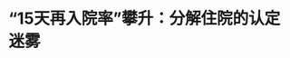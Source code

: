 <!DOCTYPE html>
<html lang="zh-CN">

<head>
    
<title>“15天再入院率”攀升：分解住院的认定迷雾_腾讯新闻</title>
<meta name="keywords" content="再入院率,社会医疗保险,医疗机构,住院,改革试点,国家医保局,改革,入院">
<meta name="description" content="一位国家医保局官员在最近的一次公开发言中透露，2024年次均住院费用的个人负担占比明显下降，降幅达到了5%。 但可喜的数据背后，有学者结合另一项数据提出隐忧：2024年享受住院待遇总人次却增加4.48%。 两个数据的一增一减，背后是另一层隐秘：次均费用的下降，究竟是医疗服务效率提升、成本优化的真实体现，还是医疗机构...">
<meta name="author" content="腾讯网">
<meta name="copyright" content="Copyright 1998 - 2025 Tencent. All Rights Reserved">
<meta property="og:type" content="news" />

<meta property="og:title" content="“15天再入院率”攀升：分解住院的认定迷雾_腾讯新闻" />
<meta property="og:description" content="一位国家医保局官员在最近的一次公开发言中透露，2024年次均住院费用的个人负担占比明显下降，降幅达到了5%。 但可喜的数据背后，有学者结合另一项数据提出隐忧：2024年享受住院待遇总人次却增加4.48%。 两个数据的一增一减，背后是另一层隐秘：次均费用的下降，究竟是医疗服务效率提升、成本优化的真实体现，还是医疗机构..." />
<meta property="og:url" content="https://news.qq.com/rain/a/20250520A023T900" />
<meta property="og:image" content="https://inews.gtimg.com/news_ls/OozDvUCWZXD-x2FzD6nfZauj3v4nEeHmEbIRDnNvas5uUAA_640330/0" />
<meta property="article:author" content="第一财经" />
<meta property="article:published_time" content="2025-05-20 09:19:17" />
<meta property="category" content="health" />

<meta name="baidu-site-verification" content="jJeIJ5X7pP" />
    <meta charset="utf-8" />
<meta http-equiv="X-UA-Compatible" content="IE=Edge" />
<meta name="viewport" content="width=device-width, initial-scale=1, shrink-to-fit=no" />
<link rel="dns-prefetch" href="mat1.gtimg.com">
<link rel="dns-prefetch" href="i.news.qq.com">
<link rel="shortcut icon" href="https://mat1.gtimg.com/qqcdn/qqindex2021/favicon.ico">
<script nomodule="true" src="https://mat1.gtimg.com/qqcdn/qqindex2021/common-static/20240515201444/core3-37-1.min.js"></script>
<script>
  try {
    if (!window.IntersectionObserver) {
      var observerScript = document.createElement('script');
      observerScript.src = "https://mat1.gtimg.com/qqcdn/qqindex2021/common-static/20241024141058/intersection-observer-polyfill.js";
      document.head.appendChild(observerScript);
    }
  } catch (error) {}
</script>

<script>
  try {
    if (!Element.prototype.scrollTo) {
      var scrollScript = document.createElement('script');
      scrollScript.src = "https://mat1.gtimg.com/qqcdn/qqindex2021/common-static/20241025153001/scroll-behavior-polyfill.js";
      document.head.appendChild(scrollScript);
    }
  } catch (error) {}
</script>
<script>
  try {
    if ('scrollRestoration' in window.history) {
      window.history.scrollRestoration = 'manual';
    }
    window.isPcClient = Boolean(window.electron) && (
      window.navigator.userAgent.indexOf('pc-client') > 0 ||
      window.navigator.userAgent.indexOf('TencentNews') > 0
    );
  } catch {}
</script>
<script>
  try {
    if (window.isPcClient) {
      var bodyStyle = document.createElement('style');
      bodyStyle.innerText = 'body{ zoom: 0.95 }';
      document.head.appendChild(bodyStyle);
    }
  } catch {}
</script>
<script>
  window.DATA = {"url":"https://view.inews.qq.com/a/20250520A023T900","article_id":"20250520A023T900","article_type":"0","title":"“15天再入院率”攀升：分解住院的认定迷雾","desc":"一位国家医保局官员在最近的一次公开发言中透露，2024年次均住院费用的个人负担占比明显下降，降幅达到了5%。 但可喜的数据背后，有学者结合另一项数据提出隐忧：2024年享受住院待遇总人次却增加4.48%。 两个数据的一增一减，背后是另一层隐秘：次均费用的下降，究竟是医疗服务效率提升、成本优化的真实体现，还是医疗机构...","iNewsRecommendLevel":1,"abstract":"一位国家医保局官员在最近的一次公开发言中透露，2024年次均住院费用的个人负担占比明显下降，降幅达到了5%。 但可喜的数据背后，有学者结合另一项数据提出隐忧：2024年享受住院待遇总人次却增加4.48%。 两个数据的一增一减，背后是另一层隐秘：次均费用的下降，究竟是医疗服务效率提升、成本优化的真实体现，还是医疗机构...","catalog1":"health","ad_channel_sign":"health","introduction":"","media":"第一财经","media_id":"5178949","pubtime":"2025-05-20 09:19:17","comment_id":"8413192732","political":0,"cmsId":"20250520A023T900","cms_id":"20250520A023T900","closeAllAd":0,"closeAllFavorite":false,"originContent":{"directory":{"ai_list":null,"enable":2,"list":null},"key_points_show":["2024年次均住院费用的个人负担占比明显下降，但享受住院待遇总人次却增加4.48%，引发对分解住院的担忧。","分解住院的隐匿性最强，15天非计划再入院率是一个相对可靠的分解住院量化指标，但应用仍存在争议。","由于分解住院判定困难，医保部门在监管过程中往往采取“疑似”标准，给医院适当的补偿也是必不可少的。","然而，越往基层走，分解住院的治理难度越大，需要进一步完善特例单议机制、优化DRG病组分类等措施。"],"text":"\u003cdiv class=\"rich_media_content\"\u003e\u003cp\u003e一位国家医保局官员在最近的一次公开发言中透露，2024年次均住院费用的个人负担占比明显下降，降幅达到了5%。\u003c/p\u003e \u003cp\u003e但可喜的数据背后，有学者结合另一项数据提出隐忧：2024年享受住院待遇总人次却增加4.48%。\u003c/p\u003e \u003cp\u003e两个数据的一增一减，背后是另一层隐秘：次均费用的下降，究竟是医疗服务效率提升、成本优化的真实体现，还是医疗机构通过低标入院、分解住院等异常行为导致的 “数据虚像”？\u003c/p\u003e \u003cp\u003e答案是模糊的。\u003c/p\u003e \u003cp\u003e而在医保相关从业人员的共识中，随着DRG/DIP改革的深化，若论存在的异常诊疗行为，医疗机构冲量、低标入院、分解住院等是无法绕过的话题。在医院端这些“变形动作”中，分解住院的隐匿性最强。\u003c/p\u003e \u003cp\u003e要想量化分解住院，“15天非计划再入院率”（下文简称“再入院率”）是一个相对可靠的选择——统筹区内有多少住院患者，出院时没有合理的再住院计划，却在15天内第二次住院，一定程度上反映了当地分解住院是否严重。\u003c/p\u003e \u003cp\u003e但这一指标的应用也充满争议。用大白话来说：当患者在出院15天内再次入院，究竟是医院为追求利益诱导患者重复住院？还是因当地医疗水平限制，患者确实需要二次治疗？\u003c/p\u003e \u003cp\u003e很多情况下，要判断究竟是分解住院还是正常的诊疗行为，并无绝对正确的答案。“疑似” 与 “认定” 之间的界限模糊不清。\u003c/p\u003e \u003cp\u003e界定不清，监管就没有抓手。过于严苛可能缺乏灵活性，放宽标准又留了“钻空子”的空间，例如医疗机构可以给同一患者更换主诊断从而分解入院。\u003c/p\u003e \u003cp\u003e左右为难的地方医保局面临的现实情况是：看到了再入院率明显上升，当地的住院率也随之水涨船高，医疗费用上涨，医保基金迎来压力。\u003c/p\u003e \u003cp\u003e说是要防要治，但这“看得见摸不着”的情况，怎么防，怎么治？\u003c/p\u003e \u003cp\u003e\u003cstrong\u003e再入院率明显上升\u003c/strong\u003e\u003cstrong\u003e，分解住院只能“疑似”？\u003c/strong\u003e\u003c/p\u003e \u003cp\u003e自2019年按病种付费改革试点以来，公共卫生学者沈星（化名）就开始好奇：DRG/DIP付费运行后，支付方式改革会产生什么影响？如何量化这些影响？\u003c/p\u003e \u003cp\u003e随着改革面持续扩大，他建立了一个DRG/DIP付费运行监测的评价体系，量化支付方式改革产生的影响。\u003c/p\u003e \u003cp\u003e近年，沈星前往东部某省份调研。通过分析数据发现，DRG/DIP改革试点前，全省医院的“再入院率”平均水平基本持平，保持在11%左右。而在DRG/DIP改革后，2022年该省“再入院率”平均值达到13.78%，较上年增加了约2.5个百分点，在2023年又涨至14.41%。\u003c!--MID_AD_0--\u003e\u003c!--EOP_0--\u003e\u003c/p\u003e\u003c!--MID_ARTICLE_AD_0--\u003e\u003c!--PARAGRAPH_0--\u003e \u003cp\u003e同时他也发现，DRG改革试点城市的“再入院率”增速更快，从2021年的10.47%增至2023年的15.58%。\u003c/p\u003e \u003cp\u003e沈星解释称，“再入院率”的指标既可以反映分解住院，也可以一定程度反映医疗机构的治疗质量，“但指标升高，究竟是分解住院导致的，还是诊疗质量下降导致的？原则上不能直接下结论。”\u003c/p\u003e \u003cp\u003e从他获取的数据看，医保部门会监测所有医院的“再入院率”数据，但“再入院率”并没有一个所谓的合格线。沈星的分析指标主要看变化率，也就是某一医疗机构在这一期跟上一期之间的变化。“如果增长比较明显，就可能是分解住院。”\u003c/p\u003e \u003cp\u003e结合数据分析和定性调研，沈星得出初步结论：他调研的东部某省份，该省的全省平均“再入院率”在1~2年内快速上涨，且与DRG/DIP改革的时间线高度吻合，一定程度上可以说明分解住院在改革试点后有所增加，并且这一趋势与一线人员的临床感受也是一致的。\u003c/p\u003e \u003cp\u003e沈星的结论得到了长三角地区某省份一位医保人士姜彬（化名）的认同。\u003c/p\u003e \u003cp\u003e作为地方医保部门的工作人员，姜彬发现，在各地实施DRG付费后，低标入院和分解住院的情况是必然加剧的。\u003c/p\u003e \u003cp\u003eDRG打包付费后，如果某病例费用超支，但又未达到DRG支付标准的3倍，也就是说不属于高倍率病组，当地医院是无法申请调整点数或特例单议的，于是只能由医院自己承担超支的损失。\u003c/p\u003e \u003cp\u003e姜彬解释称，“高倍率病组在真实的实践中占比不超过5%，而且要达到3倍的费用是很难的。医院就可能就会想别的办法——让患者出院后再入院，用分解住院的方式弥补亏损。”\u003c/p\u003e \u003cp\u003e这当然与DRG改革中控费目的是相悖的。\u003c/p\u003e \u003cp\u003e因此，除了化疗、透析等需要长期规律性住院的治疗，因治疗同一疾病短时间内重复入院的，一般会被认定为分解住院。然而“上有政策下有对策”，在逐利的趋势下，一些医院在患者第二次住院的时候，把主诊断换填成另一个，也能将患者顺利收进医院。\u003c/p\u003e \u003cp\u003e在基层，姜彬见过的现实案例数不胜数。\u003c/p\u003e \u003cp\u003e“比如一位高血压患者出院后，15天内到任何一家医院住院，如果主诊断又是高血压，医院肯定是被罚钱的，但是医生只要把主诊断换成糖尿病就行了。”姜彬说，老年人的基础病、合并症一般都很多，这种分解住院是很难判定的，只有医生知道到底是不是分解住院。\u003c/p\u003e \u003cp\u003e也因此，重症患者、合并症患者相关的病例，是分解住院的高发地带。\u003c/p\u003e \u003cp\u003e姜彬明确地指出：“分解住院一定是病情复杂的、所谓费用比较高的病组，很简单、很明确的病不需要分解。” 他进一步举例解释，比如一些简单的阑尾炎手术，患者做完就可以出院，不存在分解住院的情况，像是\u003c!--SECURE_LINK_BEGIN_0--\u003e急性阑尾炎\u003c!--SECURE_LINK_END_0--\u003e和慢阻肺急性发作的合并症患者，在医院眼中就不是“优质病人”，可能会让部分医院有分解住院的冲动。\u003c!--MID_AD_1--\u003e\u003c!--EOP_1--\u003e\u003c/p\u003e\u003c!--MID_ARTICLE_AD_1--\u003e\u003c!--PARAGRAPH_1--\u003e \u003cp\u003e沈星则在调研中发现，相对来说，内科病人的15天非计划“再入院率”更高，手术病人的“再入院率”反而相对较低。\u003c/p\u003e \u003cp\u003e在他看来，背后原因在于内科病人的合并症更多，且出入院指征相对不明确，“比如说高血压病人什么时候可以出院？有的人血压控制了就可以出院，有的出院两天又复发了要求再次入院。另外，在治疗上，内科疾病的用药相对更容易有浑水摸鱼的空间，而手术病人一次手术分两次完成的情况更少。”\u003c/p\u003e \u003cp\u003e不过，必须再次强调的是，“15天非计划再入院”依然无法和分解住院，彻底画上等号。\u003c/p\u003e \u003cp\u003e医保部门从监测到医疗机构的“再入院率”数据异常，到定位具体的分解住院病例并加以处罚，仍有遥远的距离。\u003c/p\u003e \u003cp\u003e就像一位医保部门人士陈静（化名）所说，“分解住院我们不说‘认定’，基本都讲‘疑似’。”\u003c/p\u003e \u003cp\u003e\u003cstrong\u003e分解住院的迷思：\u003c/strong\u003e\u003cstrong\u003e如何定义？谁说了算？\u003c/strong\u003e\u003c/p\u003e \u003cp\u003e不管“认定”还是“疑似”，分解住院至今没有一个清晰的定义。用姜彬的话说，“分解住院至今没有一个非常明晰的、可执行的标准。”\u003c/p\u003e \u003cp\u003e对基层监管部门来说，很多时候给出一个概念很简单，明确具有可操作性的定义却不容易。至少在纸面上，国家医保局的文件中对于分解住院并无定义，各地也基本没有明确的监管标准，仅有2021年出台的《医疗保障基金使用监督管理条例》第十五条指出，定点医药机构及工作人员“不得分解住院”。\u003c!--MID_AD_2--\u003e\u003c!--EOP_2--\u003e\u003c/p\u003e\u003c!--MID_ARTICLE_AD_2--\u003e\u003c!--PARAGRAPH_2--\u003e \u003cp\u003e而定义的模糊，一方面是分解住院本身情况复杂，另一方面则是医院常常“下有对策”，有时监管标准过于清晰反而不利。\u003c/p\u003e \u003cp\u003e沈星回忆称，以前查分解住院的方式比较简单，一般是通过7天或15天非计划再入院率的数据监测。但他也说，“现在医院慢慢摸索出了一套规避审查的办法，比如说让病人等到第8天或者第16天再重新入院，所以现在各地查分解住院的指标基本是动态变化的，而不是给出某个精确的数字。”\u003c/p\u003e \u003cp\u003e因此在监管分解住院的时候，医保部门已经不再明确限制再入院的天数，而是用动态指标做数据监测。\u003c/p\u003e \u003cp\u003e例如，在陈静所在的统筹区，当地医保局的监管标准是：14天或15天内在同一家医疗机构、以同一病种或类似病种重复入院的病例，可能存在分解住院的嫌疑。\u003c/p\u003e \u003cp\u003e对于这些一定天数内重复住院的病例，医保部门也需要从医院和医生的诊疗行为上判断：医院是否人为地把本该在一个病程中完成的治疗拆分开来？判断之后，才能最终认定是否为分解住院。\u003c/p\u003e \u003cp\u003e但涉及医疗行为的判断，往往是极为复杂的一件事。\u003c/p\u003e \u003cp\u003e举个例子，一名患者因急性高血压入院，但检查时发现，病因是原发性醛固酮增多症或嗜铬细胞瘤，在处理好急性高血压后，让患者办理出院后再次进入外科进行手术治疗的，是否属于分解住院？\u003c/p\u003e \u003cp\u003e前述的两位医保人士都认为：这一情形在当地并不会被认定为分解住院。\u003c/p\u003e \u003cp\u003e这其实是山东省泰安市医保局在2023年11月发表于微信公众号一篇文章中，列举的被视为分解住院的一项真实案例，当时被判定为分解住院。这一案例属于文中所述分解住院的六大情形之一，即“住院治疗过程中查找到相关病因或出现急性、严重并发症未进行有效治疗，让患者办理出院后再次住院进行手术治疗的。”\u003c!--MID_AD_3--\u003e\u003c!--EOP_3--\u003e\u003c/p\u003e\u003c!--MID_ARTICLE_AD_3--\u003e\u003c!--PARAGRAPH_3--\u003e \u003cp\u003e姜彬指出，“如果两次住院的诊断本身不是同一病种，从诊疗行为上认定分解住院往往比较难，究竟是不是分解住院，其实没有明显的分界线，需要专家的论证评审。”也因此，很多地方都没有给出分解住院的定义，在监管分解住院过程中，当地的医保局的医保中心经办机构拥有自由裁量权。\u003c/p\u003e \u003cp\u003e事实上，像泰安市医保局这般细化了分解住院情形的地方医保局寥寥无几，在更多的地方，对于分解住院的监管都有“抓大放小”“先易后难”的倾向。\u003c/p\u003e \u003cp\u003e但这其中是否存在“误伤”医疗机构的可能，还要打上一个问号。\u003c/p\u003e \u003cp\u003e在江浙两省，分解住院的监管工作重心基本放在了“一定天数内同一或类似诊断重复入院”的情形，这样的病例是可以被大数据直接系统识别的，监管成本相对低，而更复杂的分解住院病例，则需要投入较大的人力成本加以认定。\u003c/p\u003e \u003cp\u003e沈星表示，“有一些过于复杂的情况，现在确定不了，就稍稍往后放一放。”\u003c/p\u003e \u003cp\u003e\u003cstrong\u003e治理“再入院率”，\u003c/strong\u003e\u003cstrong\u003e靠能力，还是凭运气？\u003c/strong\u003e\u003c/p\u003e \u003cp\u003e当不少省份的“再入院率”徘徊在10%左右时，陈静所在的统筹区A市，2024年的“再入院率”已经下降到了不到4%，这让不少地方医保局羡慕不已。\u003c/p\u003e \u003cp\u003e“我们大概在2022年、2023年注意到了分解住院越来越严重的现象，近一两年通过整治，再入院率已经很低了。” 陈静认为，分解住院的治理，查是一方面，另外给医院适当的补偿也是必不可少的。\u003c/p\u003e \u003cp\u003e如上文所说，分解住院隐匿性强、判定难、监管工作量大，大多数地方医保局都把监管工作的“大头”交给了大数据，A市也不例外。\u003c/p\u003e \u003cp\u003eA市对分解住院的大数据监管有“宽进严出”的意味。\u003c/p\u003e \u003cp\u003e当地医保系统会将一定天数内重复入院的病例标记为“疑似分解住院”，不论是否主诊断是同一病种，只要14、15天内二次住院都可以被标记为疑似。陈静解释称，“因为医院可能会在诊断上绕过监管，所以在系统判定的时候，主要看是否在一定天数内重复住院，不看病种。” 标记后，系统会自动给医院发送提示工单，相当于对医院的一个提醒，表示医保部门已经监测到疑似分解住院的行为，提醒医院注意诊疗规范。\u003c!--MID_AD_4--\u003e\u003c!--EOP_4--\u003e\u003c/p\u003e\u003c!--MID_ARTICLE_AD_4--\u003e\u003c!--PARAGRAPH_4--\u003e \u003cp\u003e当某一医疗机构疑似分解住院的例数超过一定阈值时，医保部门就会投入人力，抽出所有“疑似分解住院”病例查清是否确实有分解住院的情况，并对违规病例加以处理。\u003c/p\u003e \u003cp\u003e在陈静看来，简单粗暴的“查”是远远不够的，还要给够补偿的政策。\u003c/p\u003e \u003cp\u003e如果充分理解和信任医院，医保监管部门会意识到，分解住院并非都是医疗机构带有主观恶意地浪费医保基金的行为。在一些特定情况下，医疗机构的行为也受到机制设置的无意识诱导。\u003c/p\u003e \u003cp\u003e例如，康复类、精神类长期住院患者，本身不适用于按病种付费，若按DRG支付，医院科室自身承受亏损，不得不通过分解住院来回避。而在A市，按DRG结算的长期住院的康复类、精神类等病组都可以申请额外补偿。\u003c/p\u003e \u003cp\u003e陈静解释称，尤其在综合型的三级医院，一个医院按两种结算方式支付相当复杂，三级医院的康复、精神科病例基本还是按DRG的标准测算。一些地方的医保局已经出台了康复类、精神类长期住院患者可按床日付费的规定，但一般还是适用于二级医院或专科的康复医院、精神卫生中心。\u003c/p\u003e \u003cp\u003e除此之外，进一步完善特例单议机制，优化DRG病组分类、让合并症患者入组更合理等等措施，都有利于分解住院的治理。\u003c/p\u003e \u003cp\u003e但需要说明的是，A市是省内经济相对发达、医疗水平较高的城市。A市在降低再入院率上取得的成效，恐怕很难代表全国各地治理分解住院能够达到的水平。\u003c/p\u003e \u003cp\u003e而更多的现实是，越往基层走，分解住院的治理难度越大。今年当地的“再入院率”有多高，全靠“运气”。\u003c/p\u003e \u003cp\u003e根据沈星的研究数据显示，即便在同一城市，在同样的监管和激励环境下，二级医院的“再入院率”通常也比三级医院高1～2个百分点。“说不好听一点，三级医院可以选择病人，但是基层医院往往没有什么选择空间，只能靠多收病人等方式增加收入，所以分解住院的动机更强。”\u003c/p\u003e \u003cp\u003e在许多地方，分解住院仍是人人知晓但无从下手的一道难题。\u003c/p\u003e \u003cp\u003e姜彬在工作中的见闻让他意识到：“于医保部门而言，治理分解住院的手段不多，甚至基本没有，如果医院有意规避，医保部门很难判断。这到今天也没有解决。”\u003c/p\u003e\u003csection\u003e  (本文来自第一财经)\u003c/section\u003e\u003cstyle\u003e.rich_media_content{--news-tabel-th-night-color: #444444;--news-font-day-color: #333;--news-font-night-color: #d9d9d9;--news-bottom-distance: 22px}.rich_media_content p:not([data-exeditor-arbitrary-box=image-box]){letter-spacing:.5px;line-height:30px;margin-bottom:var(--news-bottom-distance);word-wrap:break-word}.rich_media_content{color:var(--news-font-day-color);font-size:18px}@media(prefers-color-scheme:dark){body:not([data-weui-theme=light]):not([dark-mode-disable=true]) .rich_media_content p:not([data-exeditor-arbitrary-box=image-box]){letter-spacing:.5px;line-height:30px;margin-bottom:var(--news-bottom-distance);word-wrap:break-word}body:not([data-weui-theme=light]):not([dark-mode-disable=true]) .rich_media_content{color:var(--news-font-night-color)}}.data_color_scheme_dark .rich_media_content p:not([data-exeditor-arbitrary-box=image-box]){letter-spacing:.5px;line-height:30px;margin-bottom:var(--news-bottom-distance);word-wrap:break-word}.data_color_scheme_dark .rich_media_content{color:var(--news-font-night-color)}.data_color_scheme_dark .rich_media_content{font-size:18px}.rich_media_content p[data-exeditor-arbitrary-box=image-box]{margin-bottom:11px}.rich_media_content\u003ediv:not(.qnt-video),.rich_media_content\u003esection{margin-bottom:var(--news-bottom-distance)}.rich_media_content hr{margin-bottom:var(--news-bottom-distance)}.rich_media_content .link_list{margin:0;margin-top:20px;min-height:0!important}.rich_media_content blockquote{background:#f9f9f9;border-left:6px solid #ccc;margin:1.5em 10px;padding:.5em 10px}.rich_media_content blockquote p{margin-bottom:0!important}.data_color_scheme_dark .rich_media_content blockquote{background:#323232}@media(prefers-color-scheme:dark){body:not([data-weui-theme=light]):not([dark-mode-disable=true]) .rich_media_content blockquote{background:#323232}}.rich_media_content ol[data-ex-list]{--ol-start: 1;--ol-list-style-type: decimal;list-style-type:none;counter-reset:olCounter calc(var(--ol-start,1) - 1);position:relative}.rich_media_content ol[data-ex-list]\u003eli\u003e:first-child::before{content:counter(olCounter,var(--ol-list-style-type)) '. ';counter-increment:olCounter;font-variant-numeric:tabular-nums;display:inline-block}.rich_media_content ul[data-ex-list]{--ul-list-style-type: circle;list-style-type:none;position:relative}.rich_media_content ul[data-ex-list].nonUnicode-list-style-type\u003eli\u003e:first-child::before{content:var(--ul-list-style-type) ' ';font-variant-numeric:tabular-nums;display:inline-block;transform:scale(0.5)}.rich_media_content ul[data-ex-list].unicode-list-style-type\u003eli\u003e:first-child::before{content:var(--ul-list-style-type) ' ';font-variant-numeric:tabular-nums;display:inline-block;transform:scale(0.8)}.rich_media_content ol:not([data-ex-list]){padding-left:revert}.rich_media_content ul:not([data-ex-list]){padding-left:revert}.rich_media_content table{display:table;border-collapse:collapse;margin-bottom:var(--news-bottom-distance)}.rich_media_content table th,.rich_media_content table td{word-wrap:break-word;border:1px solid #ddd;white-space:nowrap;padding:2px 5px}.rich_media_content table th{font-weight:700;background-color:#f0f0f0;text-align:left}.rich_media_content table p{margin-bottom:0!important}.data_color_scheme_dark .rich_media_content table th{background:var(--news-tabel-th-night-color)}@media(prefers-color-scheme:dark){body:not([data-weui-theme=light]):not([dark-mode-disable=true]) .rich_media_content table th{background:var(--news-tabel-th-night-color)}}.rich_media_content .qqnews_image_desc,.rich_media_content p[type=om-image-desc]{line-height:20px!important;text-align:center!important;font-size:14px!important;color:#666!important}.rich_media_content div[data-exeditor-arbitrary-box=wrap]:not([data-exeditor-arbitrary-box-special-style]){max-width:100%}.rich_media_content .qqnews-content{--wmfont: 0;--wmcolor: transparent;font-size:var(--wmfont);color:var(--wmcolor);line-height:var(--wmfont)!important;margin-bottom:var(--wmfont)!important}.rich_media_content .qqnews_sign_emphasis{background:#f7f7f7}.rich_media_content .qqnews_sign_emphasis ol{word-wrap:break-word;border:none;color:#5c5c5c;line-height:28px;list-style:none;margin:14px 0 6px;padding:16px 15px 4px}.rich_media_content .qqnews_sign_emphasis p{margin-bottom:12px!important}.rich_media_content .qqnews_sign_emphasis ol\u003eli\u003ep{padding-left:30px}.rich_media_content .qqnews_sign_emphasis ol\u003eli{list-style:none}.rich_media_content .qqnews_sign_emphasis ol\u003eli\u003ep:first-child::before{margin-left:-30px;content:counter(olCounter,decimal) ''!important;counter-increment:olCounter!important;font-variant-numeric:tabular-nums!important;background:#37f;border-radius:2px;color:#fff;font-size:15px;font-style:normal;text-align:center;line-height:18px;width:18px;height:18px;margin-right:12px;position:relative;top:-1px}.data_color_scheme_dark .rich_media_content .qqnews_sign_emphasis{background:#262626}.data_color_scheme_dark .rich_media_content .qqnews_sign_emphasis ol\u003eli\u003ep{color:#a9a9a9}@media(prefers-color-scheme:dark){body:not([data-weui-theme=light]):not([dark-mode-disable=true]) .rich_media_content .qqnews_sign_emphasis{background:#262626}body:not([data-weui-theme=light]):not([dark-mode-disable=true]) .rich_media_content .qqnews_sign_emphasis ol\u003eli\u003ep{color:#a9a9a9}}.rich_media_content h1,.rich_media_content h2,.rich_media_content h3,.rich_media_content h4,.rich_media_content h5,.rich_media_content h6{margin-bottom:var(--news-bottom-distance);font-weight:700}.rich_media_content h1{font-size:20px}.rich_media_content h2,.rich_media_content h3{font-size:19px}.rich_media_content h4,.rich_media_content h5,.rich_media_content h6{font-size:18px}.rich_media_content li:empty{display:none}.rich_media_content ul,.rich_media_content ol{margin-bottom:var(--news-bottom-distance)}.rich_media_content div\u003ep:only-child{margin-bottom:0!important}.rich_media_content .cms-cke-widget-title-wrap p{margin-bottom:0!important}\u003c/style\u003e\u003c/div\u003e","version":"v2"},"originAttribute":{},"selfDeclare":{},"userAddress":"上海","card":{"chlid":"5178949","chlname":"第一财经","desc":"第一财经 专业创造价值","icon":"http://inews.gtimg.com/newsapp_ls/0/1915096590_200200/0","msgEntry":1,"uin":"ecb32b1c3f90cad4af2eaa2ba2609c8d33","update_frequency":"0","vip_desc":"第一财经官方账号","vip_icon_night":"http://inews.gtimg.com/newsapp_ls/0/14876049528/0","vip_place":"left","vip_type":"30013","vip_icon":"http://inews.gtimg.com/newsapp_ls/0/14876049251/0","vip_type_new":"30013","suid":"8QMd3ndU5IEcuTzd","liveInfo":{"roomID":"1450308084","roomStatus":"2","cms_id":"RLV2025051307090500","article_type":"102"},"cpLevel":1},"interationCount":{"like":0,"collect":4,"share":18},"payment_info":{},"article_is_pay":false,"payment_column_info_v1":{"is_column_pay":false,"read_count_all":0},"tag_info_item":null,"contentWordsNum":4326,"extraProperty":{"FeedbackDetailDisableInsert":0,"zanSkinType":""},"relateWelfare":{},"aiSwitch":true,"isOversize":false,"videoArr":[]};
</script>
<script>
  window.channelInfo = {"channelConfig":{"channelNav":[{"_auto_id":"1","active_alien_img":"","alien_img":"","channel_id":"news_news_home","is_local":"0","link":"https://www.qq.com","name_cn":"首页","name_en":"home"},{"_auto_id":"2","active_alien_img":"","alien_img":"","channel_id":"news_news_top","is_local":"0","link":"","name_cn":"要闻","name_en":"news"},{"_auto_id":"4","active_alien_img":"","alien_img":"","channel_id":"news_news_bj","is_local":"1","link":"","name_cn":"北京","name_en":"bj"},{"_auto_id":"5","active_alien_img":"","alien_img":"","channel_id":"news_news_finance","is_local":"0","link":"","name_cn":"财经","name_en":"finance"},{"_auto_id":"6","active_alien_img":"","alien_img":"","channel_id":"news_news_tech","is_local":"0","link":"","name_cn":"科技","name_en":"tech"},{"_auto_id":"7","active_alien_img":"","alien_img":"","channel_id":"tv","is_local":"0","link":"https://v.qq.com/channel/tv/?ptag=qqnews","name_cn":"电视剧","name_en":"tv"},{"_auto_id":"8","active_alien_img":"","alien_img":"","channel_id":"news_news_qa","is_local":"0","link":"","name_cn":"热问","name_en":"qa"},{"_auto_id":"9","active_alien_img":"","alien_img":"","channel_id":"news_news_ent","is_local":"0","link":"","name_cn":"娱乐","name_en":"ent"},{"_auto_id":"10","active_alien_img":"","alien_img":"","channel_id":"variety","is_local":"0","link":"https://v.qq.com/channel/variety/?ptag=qqnews","name_cn":"综艺","name_en":"variety"},{"_auto_id":"11","active_alien_img":"","alien_img":"","channel_id":"news_news_sports","is_local":"0","link":"","name_cn":"体育","name_en":"sports"},{"_auto_id":"13","active_alien_img":"","alien_img":"","channel_id":"news_news_nba","is_local":"0","link":"","name_cn":"NBA","name_en":"nba"},{"_auto_id":"14","active_alien_img":"","alien_img":"","channel_id":"news_news_world","is_local":"0","link":"","name_cn":"国际","name_en":"world"},{"_auto_id":"15","active_alien_img":"","alien_img":"","channel_id":"news_news_mil","is_local":"0","link":"","name_cn":"军事","name_en":"milite"},{"_auto_id":"16","active_alien_img":"","alien_img":"","channel_id":"news_news_auto","is_local":"0","link":"","name_cn":"汽车","name_en":"auto"},{"_auto_id":"17","active_alien_img":"","alien_img":"","channel_id":"news_news_house","is_local":"0","link":"","name_cn":"房产","name_en":"house"},{"_auto_id":"18","active_alien_img":"","alien_img":"","channel_id":"news_news_edu","is_local":"0","link":"","name_cn":"教育","name_en":"edu"},{"_auto_id":"19","active_alien_img":"","alien_img":"","channel_id":"news_news_antip","is_local":"0","link":"","name_cn":"健康","name_en":"health"},{"_auto_id":"20","active_alien_img":"","alien_img":"","channel_id":"news_news_video","is_local":"0","link":"","name_cn":"视频","name_en":"video"},{"_auto_id":"21","active_alien_img":"","alien_img":"","channel_id":"news_news_game","is_local":"0","link":"","name_cn":"游戏","name_en":"games"},{"_auto_id":"22","active_alien_img":"","alien_img":"","channel_id":"news_news_nchupin","is_local":"0","link":"","name_cn":"眼界","name_en":"chupin"},{"_auto_id":"24","active_alien_img":"","alien_img":"","channel_id":"news_news_football","is_local":"0","link":"","name_cn":"足球","name_en":"football"},{"_auto_id":"25","active_alien_img":"","alien_img":"","channel_id":"news_news_kepu","is_local":"0","link":"","name_cn":"科学","name_en":"kepu"},{"_auto_id":"26","active_alien_img":"","alien_img":"","channel_id":"news_news_digi","is_local":"0","link":"","name_cn":"数码","name_en":"digi"},{"_auto_id":"28","active_alien_img":"","alien_img":"","channel_id":"ymzx","is_local":"0","link":"https://gamer.qq.com/v2/cloudgame/game/96897?ichannel=txxwpc0Ftxxwpc1","name_cn":"元梦之星","name_en":"news_news_ymzx"},{"_auto_id":"31","active_alien_img":"","alien_img":"","channel_id":"movie","is_local":"0","link":"https://v.qq.com/channel/movie/?ptag=qqnews","name_cn":"电影","name_en":"movie"},{"_auto_id":"32","active_alien_img":"","alien_img":"","channel_id":"news_news_esport","is_local":"0","link":"","name_cn":"电竞","name_en":"esport"},{"_auto_id":"34","active_alien_img":"","alien_img":"","channel_id":"news_news_history","is_local":"0","link":"","name_cn":"历史","name_en":"history"},{"_auto_id":"35","active_alien_img":"","alien_img":"","channel_id":"news_news_baby","is_local":"0","link":"","name_cn":"育儿","name_en":"baby"},{"_auto_id":"36","active_alien_img":"","alien_img":"","channel_id":"hbjy","is_local":"0","link":"https://gp.qq.com/act/a20250421mnqlx/news.shtml","name_cn":"和平精英","name_en":"news_news_hbjy"},{"_auto_id":"37","active_alien_img":"","alien_img":"","channel_id":"cloud_gamer","is_local":"0","link":"https://gamer.qq.com/?ichannel=txxwpc0Ftxxwpc1","name_cn":"云游戏","name_en":"cloud_gamer"},{"_auto_id":"38","active_alien_img":"","alien_img":"","channel_id":"news_news_lic","is_local":"0","link":"","name_cn":"理财","name_en":"finance_licai"},{"_auto_id":"39","active_alien_img":"","alien_img":"","channel_id":"news_news_istock","is_local":"0","link":"","name_cn":"股票","name_en":"finance_stock"},{"_auto_id":"40","active_alien_img":"","alien_img":"","channel_id":"ren_min_shi_pin","is_local":"0","link":"https://news.qq.com/omn/author/8QMd3Hld74cbujbY?tab=om_video","name_cn":"人民视频","name_en":"ren_min_shi_pin"},{"_auto_id":"41","active_alien_img":"","alien_img":"","channel_id":"news_news_weather","is_local":"0","link":"https://tianqi.qq.com/index.htm","name_cn":"天气","name_en":"weather"}]}};
</script>
<script>
  window.articleConfig = {"rightConfig":[{"_auto_id":"1","category_key":"default","modules":"{\"moduleList\":[{\"title\":\"作者其他文章\",\"id\":\"user_article\"},{\"title\":\"精选视频\",\"id\":\"video_album\",\"videoType\":\"tag\",\"videoId\":\"aUepxrtchGM=\",\"isSticky\":0},{\"title\":\"下载条\",\"id\":\"download_banner\",\"isSticky\":1},{\"title\":\"热点榜\",\"id\":\"hot_rank_list\",\"isSticky\":1},{\"title\":\"广告推广\",\"id\":\"ssp_ad_module\",\"category\":\"ad_ssp\",\"loid\":\"109\",\"isSticky\":1},{\"title\":\"广告推广位\",\"id\":\"c2s_ad_module\",\"category\":\"right_c2s\",\"path\":\"QQcom_all_Rectangle-1|QQcom_all_Rectangle-2|QQcom_all_Rectangle-3\",\"isSticky\":1}]}"},{"_auto_id":"2","category_key":"ent","modules":"{\"moduleList\":[{\"title\":\"作者其他文章\",\"id\":\"user_article\"},{\"title\":\"精选视频\",\"id\":\"video_album\",\"videoType\":\"tag\",\"videoId\":\"aUepxrtchGM=\"},{\"title\":\"下载条\",\"id\":\"download_banner\",\"isSticky\":1},{\"title\":\"热点榜\",\"id\":\"hot_rank_list\",\"isSticky\":1},{\"title\":\"广告推广\",\"id\":\"ssp_ad_module\",\"category\":\"ad_ssp\",\"loid\":\"109\",\"isSticky\":1},{\"title\":\"广告推广\",\"id\":\"ssp_ad_module\",\"category\":\"ad_ssp\",\"loid\":\"117\",\"isSticky\":1}]}"},{"_auto_id":"3","category_key":"game","modules":"{\"moduleList\":[{\"title\":\"作者其他文章\",\"id\":\"user_article\"},{\"title\":\"精选视频\",\"id\":\"video_album\",\"videoType\":\"tag\",\"videoId\":\"aUepxrtchGM=\"},{\"title\":\"热门游戏\",\"id\":\"recommend_game\",\"isSticky\":0},{\"title\":\"下载条\",\"id\":\"download_banner\",\"isSticky\":1},{\"title\":\"热点榜\",\"id\":\"hot_rank_list\",\"isSticky\":1},{\"title\":\"广告推广\",\"id\":\"ssp_ad_module\",\"category\":\"ad_ssp\",\"loid\":\"109\",\"isSticky\":1},{\"title\":\"广告推广位\",\"id\":\"c2s_ad_module\",\"category\":\"right_c2s\",\"path\":\"QQcom_all_Rectangle-1|QQcom_all_Rectangle-2|QQcom_all_Rectangle-3\",\"isSticky\":1}]}"},{"_auto_id":"4","category_key":"tech","modules":"{\"moduleList\":[{\"title\":\"作者其他文章\",\"id\":\"user_article\"},{\"title\":\"精选视频\",\"id\":\"video_album\",\"videoType\":\"tag\",\"videoId\":\"aUepxrtchGM=\"},{\"title\":\"下载条\",\"id\":\"download_banner\",\"isSticky\":1},{\"title\":\"热点榜\",\"id\":\"hot_rank_list\",\"isSticky\":1},{\"title\":\"广告推广\",\"id\":\"ssp_ad_module\",\"category\":\"ad_ssp\",\"loid\":\"109\",\"isSticky\":1},{\"title\":\"广告推广位\",\"id\":\"c2s_ad_module\",\"category\":\"right_c2s\",\"path\":\"QQcom_all_Rectangle-1|QQcom_all_Rectangle-2|QQcom_all_Rectangle-3\",\"isSticky\":1}]}"},{"_auto_id":"5","category_key":"finance","modules":"{\"moduleList\":[{\"title\":\"作者其他文章\",\"id\":\"user_article\"},{\"title\":\"精选视频\",\"id\":\"video_album\",\"videoType\":\"tag\",\"videoId\":\"aUepxrtchGM=\"},{\"title\":\"下载条\",\"id\":\"download_banner\",\"isSticky\":1},{\"title\":\"热点榜\",\"id\":\"hot_rank_list\",\"isSticky\":1},{\"title\":\"广告推广\",\"id\":\"ssp_ad_module\",\"category\":\"ad_ssp\",\"loid\":\"109\",\"isSticky\":1},{\"title\":\"广告推广位\",\"id\":\"c2s_ad_module\",\"category\":\"right_c2s\",\"path\":\"QQcom_all_Rectangle-1|QQcom_all_Rectangle-2|QQcom_all_Rectangle-3\",\"isSticky\":1}]}"},{"_auto_id":"6","category_key":"news","modules":"{\"moduleList\":[{\"title\":\"作者其他文章\",\"id\":\"user_article\"},{\"title\":\"精选视频\",\"id\":\"video_album\",\"videoType\":\"tag\",\"videoId\":\"aUepxrtchGM=\"},{\"title\":\"下载条\",\"id\":\"download_banner\",\"isSticky\":1},{\"title\":\"热点榜\",\"id\":\"hot_rank_list\",\"isSticky\":1},{\"title\":\"广告推广\",\"id\":\"ssp_ad_module\",\"category\":\"ad_ssp\",\"loid\":\"109\",\"isSticky\":1},{\"title\":\"广告推广位\",\"id\":\"c2s_ad_module\",\"category\":\"right_c2s\",\"path\":\"QQcom_all_Rectangle-1|QQcom_all_Rectangle-2|QQcom_all_Rectangle-3\",\"isSticky\":1}]}"},{"_auto_id":"7","category_key":"fashion","modules":"{\"moduleList\":[{\"title\":\"作者其他文章\",\"id\":\"user_article\"},{\"title\":\"精选视频\",\"id\":\"video_album\",\"videoType\":\"tag\",\"videoId\":\"aUepxrtchGM=\"},{\"title\":\"下载条\",\"id\":\"download_banner\",\"isSticky\":1},{\"title\":\"热点榜\",\"id\":\"hot_rank_list\",\"isSticky\":1},{\"title\":\"广告推广\",\"id\":\"ssp_ad_module\",\"category\":\"ad_ssp\",\"loid\":\"109\",\"isSticky\":1},{\"title\":\"广告推广位\",\"id\":\"c2s_ad_module\",\"category\":\"right_c2s\",\"path\":\"QQcom_all_Rectangle-1|QQcom_all_Rectangle-2|QQcom_all_Rectangle-3\",\"isSticky\":1}]}"},{"_auto_id":"8","category_key":"sports","modules":"{\"moduleList\":[{\"title\":\"作者其他文章\",\"id\":\"user_article\"},{\"title\":\"精选视频\",\"id\":\"video_album\",\"videoType\":\"tag\",\"videoId\":\"aUepxrtchGM=\"},{\"title\":\"下载条\",\"id\":\"download_banner\",\"isSticky\":1},{\"title\":\"热点榜\",\"id\":\"hot_rank_list\",\"isSticky\":1},{\"title\":\"广告推广\",\"id\":\"ssp_ad_module\",\"category\":\"ad_ssp\",\"loid\":\"109\",\"isSticky\":1},{\"title\":\"广告推广位\",\"id\":\"c2s_ad_module\",\"category\":\"right_c2s\",\"path\":\"QQcom_all_Rectangle-1|QQcom_all_Rectangle-2|QQcom_all_Rectangle-3\",\"isSticky\":1}]}"},{"_auto_id":"9","category_key":"health","modules":"{\"moduleList\":[{\"title\":\"作者其他文章\",\"id\":\"user_article\"},{\"title\":\"精选视频\",\"id\":\"video_album\",\"videoType\":\"tag\",\"videoId\":\"aUepxrtchGM=\"},{\"title\":\"下载条\",\"id\":\"download_banner\",\"isSticky\":1},{\"title\":\"热点榜\",\"id\":\"hot_rank_list\",\"isSticky\":1},{\"title\":\"广告推广\",\"id\":\"ssp_ad_module\",\"category\":\"ad_ssp\",\"loid\":\"109\",\"isSticky\":1},{\"title\":\"广告推广位\",\"id\":\"c2s_ad_module\",\"category\":\"right_c2s\",\"path\":\"QQcom_all_Rectangle-1|QQcom_all_Rectangle-2|QQcom_all_Rectangle-3\",\"isSticky\":1}]}"},{"_auto_id":"10","category_key":"nba","modules":"{\"moduleList\":[{\"title\":\"作者其他文章\",\"id\":\"user_article\"},{\"title\":\"精选视频\",\"id\":\"video_album\",\"videoType\":\"tag\",\"videoId\":\"aUepxrtchGM=\"},{\"title\":\"下载条\",\"id\":\"download_banner\",\"isSticky\":1},{\"title\":\"热点榜\",\"id\":\"hot_rank_list\",\"isSticky\":1},{\"title\":\"广告推广\",\"id\":\"ssp_ad_module\",\"category\":\"ad_ssp\",\"loid\":\"109\",\"isSticky\":1},{\"title\":\"广告推广位\",\"id\":\"c2s_ad_module\",\"category\":\"right_c2s\",\"path\":\"QQcom_all_Rectangle-1|QQcom_all_Rectangle-2|QQcom_all_Rectangle-3\",\"isSticky\":1}]}"},{"_auto_id":"11","category_key":"edu","modules":"{\"moduleList\":[{\"title\":\"作者其他文章\",\"id\":\"user_article\"},{\"title\":\"精选视频\",\"id\":\"video_album\",\"videoType\":\"tag\",\"videoId\":\"aUWpxLNdg2c=\"},{\"title\":\"下载条\",\"id\":\"download_banner\",\"isSticky\":1},{\"title\":\"热点榜\",\"id\":\"hot_rank_list\",\"isSticky\":1},{\"title\":\"广告推广\",\"id\":\"ssp_ad_module\",\"category\":\"ad_ssp\",\"loid\":\"109\",\"isSticky\":1},{\"title\":\"广告推广位\",\"id\":\"c2s_ad_module\",\"category\":\"right_c2s\",\"path\":\"QQcom_all_Rectangle-1|QQcom_all_Rectangle-2|QQcom_all_Rectangle-3\",\"isSticky\":1}]}"},{"_auto_id":"12","category_key":"ad","modules":"{\"moduleList\":[{\"title\":\"广告推广\",\"id\":\"ssp_ad_module\",\"category\":\"ad_ssp\",\"loid\":\"109\",\"isSticky\":1},{\"title\":\"广告推广位\",\"id\":\"c2s_ad_module\",\"category\":\"right_c2s\",\"path\":\"QQcom_all_Rectangle-1|QQcom_all_Rectangle-2|QQcom_all_Rectangle-3\",\"isSticky\":1}]}"}],"tonglanAdConfig":[{"_auto_id":"1","modules":"{\"moduleList\":[{\"title\":\"广告推广位\",\"id\":\"top\",\"category\":\"top_c2s\",\"path\":\"QQcom_all_Width1-1\"},{\"title\":\"广告推广位\",\"id\":\"bottom\",\"category\":\"bottom_c2s\",\"path\":\"QQcom_all_Width1-2\"}]}"}],"bottomConfig":[],"videoAdConfig":[{"_auto_id":"1","normal_time":"10","switch":"1","video_count":"0","video_time":"0"}],"rightGameConfig":[{"_auto_id":"2","desc":"连续登录送游戏钻石，群雄共聚称霸沙城","icon":"https://inews.gtimg.com/newsapp_bt/0/0627161037914_3816/0","link":"https://s.iwan.qq.com/opengame/tenvideo/index.html?hidestatusbar=1&hidetitlebar=1&immersive=1&syswebview=1&landscape=1&gameid=49085&url=https%3A%2F%2Fgz-file.91ninthpalace.com%2Fwzzx%2Findex_tencent_iwan.html%20&ref_ele=90015","name":"王者之心2"},{"_auto_id":"3","desc":"上线送VIP！万人同屏横扫沙城","icon":"https://inews.gtimg.com/newsapp_bt/0/0627155752146_4584/0","link":"https://s.iwan.qq.com/opengame/tenvideo/index.html?hidestatusbar=1&hidetitlebar=1&immersive=1&landscape=1&syswebview=1&gameid=47203&url=https%3A%2F%2Fcqss2login.bigrnet.com%2Fiwan%2Fh5%2Fplay%2Floading&ref_ele=90015","name":"传奇盛世"},{"_auto_id":"4","desc":"超高爆率，经典玩法","icon":"https://inews.gtimg.com/newsapp_bt/0/0627160641137_9103/0","link":"https://s.iwan.qq.com/opengame/tenvideo/index.html?hidestatusbar=1&hidetitlebar=1&immersive=1&syswebview=1&gameid=43803&url=https%3A%2F%2Fsdk.mxzgame.com%2FGames%2Fportal%2F108337%2FTXVApp&ref_ele=90015","name":"新不良人"},{"_auto_id":"6","desc":"超多福利登录即领，海量游戏任你畅玩","icon":"https://inews.gtimg.com/newsapp_bt/0/111315495935_3595/0","link":"https://dldir3.qq.com/minigamefile/webdownloads/QQGameMini_silent_1002020001_cid0.exe","name":"QQ游戏大厅"},{"_auto_id":"7","desc":"纯正经典玩法，欢乐挑战赛火热来袭","icon":"https://inews.gtimg.com/newsapp_bt/0/070918050891_4971/0","link":"https://minigame.qq.com/h5game_frame_test/?appid=200904&ifid=1502020001","name":"欢乐斗地主"},{"_auto_id":"8","desc":"新服大放送，享赚你就来","icon":"https://inews.gtimg.com/newsapp_bt/0/0627154608860_7318/0","link":"https://s.iwan.qq.com/opengame/tenvideo/index.html?hidestatusbar=1&hidetitlebar=1&immersive=1&syswebview=1&landscape=1&gameid=43403&url=https%3A%2F%2Flogin-wxxyx2-bzsc.jikewan.com%2Fgame%2Fcqtxvideo.html&ref_ele=90015","name":"百战沙城"},{"_auto_id":"9","desc":"全新极速版本爽玩！送新武魂转换卡","icon":"https://inews.gtimg.com/newsapp_bt/0/1016115936984_7153/0","link":"https://s.iwan.qq.com/opengame/tenvideo/index.html?hidestatusbar=1&hidetitlebar=1&immersive=1&syswebview=1&gameid=51477&url=https%3A%2F%2Fh5sdk.cdqcwl.com%2Fsdk%2Ftxaiwandefault%2Fce43a6806214ed5b3e2227ca7e99e27a%2F2231&ref_ele=90015","name":"斗罗大陆"},{"_auto_id":"10","desc":"原汁原味，正版授权","icon":"https://inews.gtimg.com/newsapp_bt/0/0627160844946_1794/0","link":"https://s.iwan.qq.com/opengame/tenvideo/index.html?hidetitlebar=1&immersive=1&syswebview=1&landscape=1&gameid=37275&url=https%3A%2F%2Fsdk.mxzgame.com%2FGames%2Fportal%2F100211%2FTXVApp&ref_ele=90015","name":"原始传奇"},{"_auto_id":"11","desc":"登录领神秘巨星，打造巅峰阵容","icon":"https://inews.gtimg.com/newsapp_bt/0/0701170959368_8122/0","link":"https://s.iwan.qq.com/opengame/tenvideo/index.html?hidestatusbar=1&hidetitlebar=1&immersive=1&syswebview=1&gameid=40591&url=https%3A%2F%2Frh.diaigame.com%2Fh5plat%2Fplay%2Fpackage_code%2FP0012462&ref_ele=90015","name":"巅峰冠军足球"},{"_auto_id":"12","desc":"赛季制实时PVP联机对战","icon":"https://inews.gtimg.com/newsapp_bt/0/0701165259701_7142/0","link":"https://s.iwan.qq.com/opengame/tenvideo/index.html?hidestatusbar=1&hidetitlebar=1&immersive=1&syswebview=1&gameid=49634&url=https%3A%2F%2Ffootball.shenshoucdn.com%2Ffootball_new%2Fh5%2Ftxsp%2Findex.html&ref_ele=90015","name":"球场风云"},{"_auto_id":"13","desc":"专注超爽打宝体验","icon":"https://inews.gtimg.com/newsapp_bt/0/0627154956673_3154/0","link":"https://s.iwan.qq.com/opengame/tenvideo/index.html?hidestatusbar=1&hidetitlebar=1&immersive=1&syswebview=1&gameid=41057&url=https%3A%2F%2Fh5apily.fire2333.com%2Fh5sdk%2Ftxshipin%2Findex%2F3200222%2F3200112&ref_ele=90015","name":"传奇至尊"},{"_auto_id":"16","desc":"火爆新服，福利满满","icon":"https://inews.gtimg.com/newsapp_bt/0/0701171307639_4759/0","link":"https://s.iwan.qq.com/opengame/tenvideo/index.html?hidestatusbar=1&hidetitlebar=1&immersive=1&syswebview=1&gameid=50335&url=https%3A%2F%2Fh5-union-cdn.pptgame.cn%2Findex.html%3Ftx_package_id%3D10202%20&ref_ele=90015","name":"火源战纪"},{"_auto_id":"17","desc":"魔幻风格，超大场面","icon":"https://inews.gtimg.com/newsapp_bt/0/0701171500721_6895/0","link":"https://s.iwan.qq.com/opengame/tenvideo/index.html?hidestatusbar=1&hidetitlebar=1&immersive=1&syswebview=1&gameid=33112&url=https%3A%2F%2Fcsjs-tx.ebibi.com%2Fgame%2Fh5iwan-wwzs%2Fmain%2Findex.html&ref_ele=90015","name":"万王之神"},{"_auto_id":"19","desc":"经典神话背景，高清细腻画质","icon":"https://inews.gtimg.com/newsapp_bt/0/0709181543493_4955/0","link":"https://s.iwan.qq.com/opengame/tenvideo/index.html?hidestatusbar=1&hidetitlebar=1&immersive=1&syswebview=1&gameid=39686&url=https%3A%2F%2Fsdk.gz.1253361160.clb.myqcloud.com%2FGames%2Fportal%2F108311%2FTXVApp&ref_ele=90015","name":"凡人神将传"}]};
</script>
<script src="https://mat1.gtimg.com/www/js/emonitor/custom_ed041a23.js" charset="utf-8"></script>
<script>
  try {
    window.emonitorIns = emonitor.create({
      name: 'newsqq_normalArticle',
      atta: {
        name: 'newsqq',
      },
      mode: '007',
    });
  } catch (err) {
    console.warn(err);
  }
</script>
<link href="https://mat1.gtimg.com/qqcdn/qqindex2021/common-static/hel/qqnews-pc-dc_20250515055953/static/css/static.css" rel="stylesheet">

<script>window.__HEL_PRESET_META__={"qqnews-pc-components":{"app":{"id":1366,"name":"qqnews-pc-components","app_group_name":"qqnews-pc-components","proj_ver":{"map":{},"utime":0},"online_version":"qqnews-pc-components_20250512030958","build_version":"qqnews-pc-components_20250515055747","update_at":"2025-05-15T09:58:38.000Z","desc":"set by [init], from container [formal.pc.dc.sz100952] worker [2]"},"version":{"sub_app_name":"qqnews-pc-components","sub_app_version":"qqnews-pc-components_20250515055747","src_map":{"webDirPath":"https://mat1.gtimg.com/qqcdn/qqindex2021/common-static/hel/qqnews-pc-components_20250515055747","htmlIndexSrc":"https://mat1.gtimg.com/qqcdn/qqindex2021/common-static/hel/qqnews-pc-components_20250515055747/index.html","extractMode":"all","iframeSrc":"","chunkCssSrcList":["https://mat1.gtimg.com/qqcdn/qqindex2021/common-static/hel/qqnews-pc-components_20250515055747/static/css/index.css"],"chunkJsSrcList":["https://mat1.gtimg.com/qqcdn/qqindex2021/common-static/hel/qqnews-pc-components_20250515055747/static/js/index.js"],"staticCssSrcList":[],"staticJsSrcList":["https://mat1.gtimg.com/qqcdn/qqindex2021/static/20231212123233/react.production.min.js","https://mat1.gtimg.com/qqcdn/qqindex2021/static/20231212123233/react-dom.production.min.js","https://mat1.gtimg.com/qqcdn/qqindex2021/common-static/hel/hel-base-v16.js"],"relativeCssSrcList":[],"relativeJsSrcList":[],"privCssSrcList":[],"srvModSrcList":[],"headAssetList":[{"tag":"staticScript","append":false,"attrs":{"src":"https://mat1.gtimg.com/qqcdn/qqindex2021/static/20231212123233/react.production.min.js"}},{"tag":"staticScript","append":false,"attrs":{"src":"https://mat1.gtimg.com/qqcdn/qqindex2021/static/20231212123233/react-dom.production.min.js"}},{"tag":"staticScript","append":false,"attrs":{"src":"https://mat1.gtimg.com/qqcdn/qqindex2021/common-static/hel/hel-base-v16.js"}},{"tag":"script","append":true,"attrs":{"src":"https://mat1.gtimg.com/qqcdn/qqindex2021/common-static/hel/qqnews-pc-components_20250515055747/static/js/index.js","defer":""}},{"tag":"link","append":true,"attrs":{"href":"https://mat1.gtimg.com/qqcdn/qqindex2021/common-static/hel/qqnews-pc-components_20250515055747/static/css/index.css","rel":"stylesheet"}}],"bodyAssetList":[]},"update_at":"2025-05-15T09:58:38.000Z","create_at":"2025-05-15T09:58:38.000Z","_worker_id":"2","_is_backup":true}}}</script>
<script>window.__VIEW_PATH__="article.ejs";</script>
</head>

<body id="dc-normal-body">
  <div id="top-nav"></div>
  <div id="topAd"></div>
  <div class="qqweb-pc-content ">
    <div class="content-left">
      <div class="content">
        <div class="left-tool" id="left-tool"></div>
                <div class="content-article">
            <div id="article-column-tag"></div>
            <h1>“15天再入院率”攀升：分解住院的认定迷雾</h1>
            <div id="article-author"></div>
            <div id="article-content"></div>
          <div id="article-status"></div>
          <div id="relate-question"></div>
          <div class="recommend-con" id="ArticleBottom"></div>
        </div>
      </div>
      <div id="article-comment"></div>
      <div id="recommend"></div>
      <div id="bottomAd"></div>
      <div id="article-footer"></div>
    </div>
    <div id="content-right" class="content-right"></div>
  </div>
  <div id="go-top"></div>
  <script>
    var navDom = document.getElementById('top-nav');
    if (window.isPcClient && navDom) {
      navDom.style.height = '0';
    }
  </script>
    <script type="text/javascript">
  var TIME_BEFORE_LOAD_CRYSTAL = Date.now();
</script>
<script src="https://mat1.gtimg.com/qqcdn/qqindex2021/advertisement/qqdc/crystal.202504291215.min.js" id="l_qq_com"></script>
<script type="text/javascript">
  if (typeof crystal === 'undefined' && Math.random() <= 1) {
    (function() {
      var TIME_AFTER_LOAD_CRYSTAL = Date.now();
      var img = new Image(1, 1);
      img.src = "//dp3.qq.com/qqcom/?adb=1&dm=new&err=1002&blockjs=" + (TIME_AFTER_LOAD_CRYSTAL - TIME_BEFORE_LOAD_CRYSTAL);
    })();
  }
</script>
    <iframe style="display: none;" src="https://i.news.qq.com/web_backend/getWebPacUid"></iframe>
<script src="https://mat1.gtimg.com/qqcdn/qqindex2021/common-static/20240805160928/react.production.min.js"></script>
<script src="https://mat1.gtimg.com/qqcdn/qqindex2021/common-static/20240805160928/react-dom.production.min.js"></script>
<script src="https://mat1.gtimg.com/qqcdn/qqindex2021/common-static/20241018171503/universal-report.min.js"></script>
<script defer type="text/javascript" src="https://mat1.gtimg.com/qqcdn/qqindex2021/libs/barrier/aria.js?appid=9327b8b06379d9d1728bbfbe2025ef9c" charset="utf-8"></script>
<script defer src="https://t.captcha.qq.com/TCaptcha.js"></script>
<script>document.cookie="hel_err=;path=/;";</script>
<script src="https://mat1.gtimg.com/qqcdn/qqindex2021/common-static/hel/hel-base-v16.js"></script>
<script src="https://mat1.gtimg.com/qqcdn/qqindex2021/common-static/hel/qqnews-pc-hel-entry_20250117174052/static/js/index.js"></script>
<link rel="preload" href="https://mat1.gtimg.com/qqcdn/qqindex2021/common-static/hel/qqnews-pc-dc_20250515055953/static/js/static.js" as="script">
<link rel="preload" href="https://mat1.gtimg.com/qqcdn/qqindex2021/common-static/hel/qqnews-pc-components_20250515055747/static/js/index.js" as="script">
<script>window.loadProject("https://mat1.gtimg.com/qqcdn/qqindex2021/common-static/hel/qqnews-pc-dc_20250515055953/static/js/static.js");</script>
<iframe id="videoFrame" style="display: none;" src="https://video.qq.com/cookie/sync_qqnews.html"></iframe>
</body>

</html>
